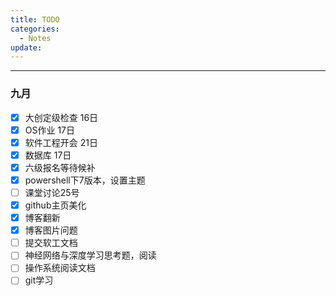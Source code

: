 ```yaml
---
title: TODO
categories:
  - Notes
update:
---
```

---
### 九月

- [x] 大创定级检查 16日
- [x] OS作业 17日
- [x] 软件工程开会 21日
- [x] 数据库 17日
- [x] 六级报名等待候补
- [x] powershell下7版本，设置主题
- [ ] 课堂讨论25号
- [x] github主页美化
- [x] 博客翻新
- [x] 博客图片问题
- [ ] 提交软工文档
- [ ] 神经网络与深度学习思考题，阅读
- [ ] 操作系统阅读文档
- [ ] git学习